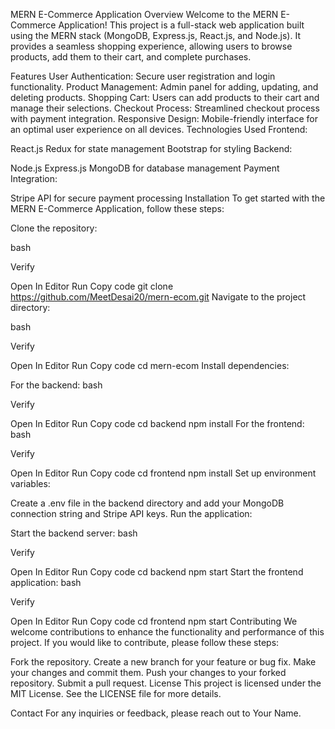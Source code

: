 MERN E-Commerce Application
Overview
Welcome to the MERN E-Commerce Application! This project is a full-stack web application built using the MERN stack (MongoDB, Express.js, React.js, and Node.js). It provides a seamless shopping experience, allowing users to browse products, add them to their cart, and complete purchases.

Features
User Authentication: Secure user registration and login functionality.
Product Management: Admin panel for adding, updating, and deleting products.
Shopping Cart: Users can add products to their cart and manage their selections.
Checkout Process: Streamlined checkout process with payment integration.
Responsive Design: Mobile-friendly interface for an optimal user experience on all devices.
Technologies Used
Frontend:

React.js
Redux for state management
Bootstrap for styling
Backend:

Node.js
Express.js
MongoDB for database management
Payment Integration:

Stripe API for secure payment processing
Installation
To get started with the MERN E-Commerce Application, follow these steps:

Clone the repository:

bash

Verify

Open In Editor
Run
Copy code
git clone https://github.com/MeetDesai20/mern-ecom.git
Navigate to the project directory:

bash

Verify

Open In Editor
Run
Copy code
cd mern-ecom
Install dependencies:

For the backend:
bash

Verify

Open In Editor
Run
Copy code
cd backend
npm install
For the frontend:
bash

Verify

Open In Editor
Run
Copy code
cd frontend
npm install
Set up environment variables:

Create a .env file in the backend directory and add your MongoDB connection string and Stripe API keys.
Run the application:

Start the backend server:
bash

Verify

Open In Editor
Run
Copy code
cd backend
npm start
Start the frontend application:
bash

Verify

Open In Editor
Run
Copy code
cd frontend
npm start
Contributing
We welcome contributions to enhance the functionality and performance of this project. If you would like to contribute, please follow these steps:

Fork the repository.
Create a new branch for your feature or bug fix.
Make your changes and commit them.
Push your changes to your forked repository.
Submit a pull request.
License
This project is licensed under the MIT License. See the LICENSE file for more details.

Contact
For any inquiries or feedback, please reach out to Your Name.
